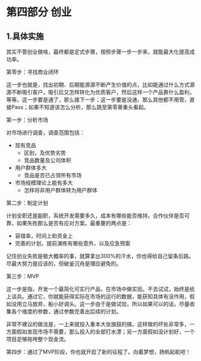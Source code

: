 # 第四部分 创业

## 1.具体实施

其实不管创业做啥，最终都是定式步骤，按照步骤一步一步来，就能最大化提高成功率。

第零步：寻找商业闭环

这一步也就是，找出初期、后期能源源不断产生价值的点，比如能通过什么方式源源不断吸引客户，吸引后又怎样转化为优质客户，然后这样一个产品靠什么盈利，等等。这一步要是通了，那么接下一步；这一步要是没通，那么其他都不用管，直接Pass；如果不知道该怎么分析，那么跳至第零章重头看起。

第一步：分析市场

对市场进行调查，调查范围包括：

- 现有竞品
	- 区别，及优势劣势
	- 竞品数量及公司体积
- 用户群体多大
	- 竞品是否已占领所有市场
- 市场规模理论上能有多大
	- 怎样将非用户群体转为用户群体

第二步：制定计划

计划全职还是副职，系统开发需要多久，成本有哪些能否维持，合作伙伴是否可靠，如果失败那么是否有应对方案。最重要的两点是：

- 容错率，时间上和资金上
- 完善的计划，提前演练有哪些意外，以及应急预案

记住创业失败是极大概率的事，就算拿出300%的汗水，你也得给自己留条后路。尽最大努力是应该的，但破釜沉舟是理应避免的。

第三步：MVP

这一步是指，开发一个最简化可实行产品，在市场中做实验。不去试试，始终是纸上谈兵。通过它，你就能获得实际在市场的运行的数据，能获知具体有没作用，假如没用立马放弃，船小好调头。这一步由于是做试验，所以如果可以的话，尽量收集各个维度的参数，通过参数完善出后续的计划。

非常不建议的做法是，一上来就投入重本大张旗鼓的搞，这样做的坏处非常多，一方面假如发现市场不需要，那么投入的全部打水漂；另一方面假如没计划好，一个项目足够拖垮整个现金流。

第四步：通过了MVP阶段，你也就开启了新的征程了。向着梦想，扬帆起航吧！
